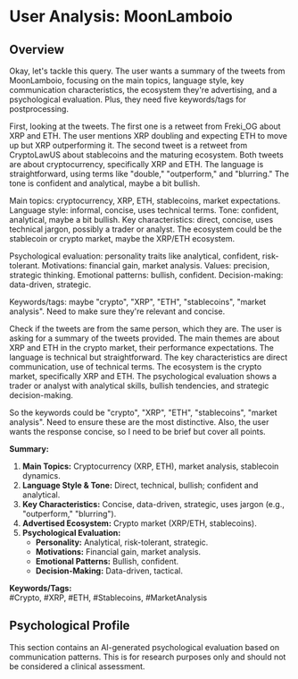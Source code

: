 # User Analysis: MoonLamboio

## Overview

<think>
Okay, let's tackle this query. The user wants a summary of the tweets from MoonLamboio, focusing on the main topics, language style, key communication characteristics, the ecosystem they're advertising, and a psychological evaluation. Plus, they need five keywords/tags for postprocessing.

First, looking at the tweets. The first one is a retweet from Freki_OG about XRP and ETH. The user mentions XRP doubling and expecting ETH to move up but XRP outperforming it. The second tweet is a retweet from CryptoLawUS about stablecoins and the maturing ecosystem. Both tweets are about cryptocurrency, specifically XRP and ETH. The language is straightforward, using terms like "double," "outperform," and "blurring." The tone is confident and analytical, maybe a bit bullish.

Main topics: cryptocurrency, XRP, ETH, stablecoins, market expectations. Language style: informal, concise, uses technical terms. Tone: confident, analytical, maybe a bit bullish. Key characteristics: direct, concise, uses technical jargon, possibly a trader or analyst. The ecosystem could be the stablecoin or crypto market, maybe the XRP/ETH ecosystem. 

Psychological evaluation: personality traits like analytical, confident, risk-tolerant. Motivations: financial gain, market analysis. Values: precision, strategic thinking. Emotional patterns: bullish, confident. Decision-making: data-driven, strategic.

Keywords/tags: maybe "crypto", "XRP", "ETH", "stablecoins", "market analysis". Need to make sure they're relevant and concise.

Check if the tweets are from the same person, which they are. The user is asking for a summary of the tweets provided. The main themes are about XRP and ETH in the crypto market, their performance expectations. The language is technical but straightforward. The key characteristics are direct communication, use of technical terms. The ecosystem is the crypto market, specifically XRP and ETH. The psychological evaluation shows a trader or analyst with analytical skills, bullish tendencies, and strategic decision-making.

So the keywords could be "crypto", "XRP", "ETH", "stablecoins", "market analysis". Need to ensure these are the most distinctive. Also, the user wants the response concise, so I need to be brief but cover all points.
</think>

**Summary:**  
1. **Main Topics:** Cryptocurrency (XRP, ETH), market analysis, stablecoin dynamics.  
2. **Language Style & Tone:** Direct, technical, bullish; confident and analytical.  
3. **Key Characteristics:** Concise, data-driven, strategic, uses jargon (e.g., "outperform," "blurring").  
4. **Advertised Ecosystem:** Crypto market (XRP/ETH, stablecoins).  
5. **Psychological Evaluation:**  
   - **Personality:** Analytical, risk-tolerant, strategic.  
   - **Motivations:** Financial gain, market analysis.  
   - **Emotional Patterns:** Bullish, confident.  
   - **Decision-Making:** Data-driven, tactical.  

**Keywords/Tags:**  
#Crypto, #XRP, #ETH, #Stablecoins, #MarketAnalysis

## Psychological Profile

This section contains an AI-generated psychological evaluation based on communication patterns. This is for research purposes only and should not be considered a clinical assessment.